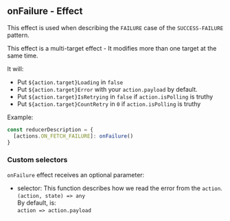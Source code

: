 ## onFailure - Effect

This effect is used when describing the `FAILURE` case of the `SUCCESS-FAILURE` pattern.

This effect is a multi-target effect - It modifies more than one target at the same time.

It will:  
  * Put `${action.target}Loading` in `false`  
  * Put `${action.target}Error` with your `action.payload` by default.  
  * Put `${action.target}IsRetrying` in `false` if `action.isPolling` is truthy
  * Put `${action.target}CountRetry` in `0` if `action.isPolling` is truthy

Example:
```js
const reducerDescription = {
  [actions.ON_FETCH_FAILURE]: onFailure()
}
```

### Custom selectors  
`onFailure` effect receives an optional parameter:  
  * selector: This function describes how we read the error from the `action`.  
  `(action, state) => any`  
  By default, is:  
  `action => action.payload`  
